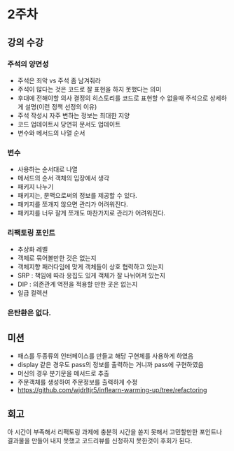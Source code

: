 # 2주차

## 강의 수강

### 주석의 양면성

-   주석은 죄악 vs 주석 좀 남겨줘라
-   주석이 많다는 것은 코드로 잘 표현을 하지 못했다는 의미
-   후대에 전해야할 의사 결정의 히스토리를 코드로 표현할 수 없을때 주석으로 상세하게 설명(이런 정책 선정의 이유)
-   주석 작성시 자주 변하는 정보는 최대한 지양
-   코드 업데이트시 당연히 문서도 업데이트
-   변수와 메서드의 나열 순서

### 변수

-   사용하는 순서대로 나열
-   메서드의 순서 객체의 입장에서 생각
-   패키지 나누기
-   패키지는, 문맥으로써의 정보를 제공할 수 있다.
-   패키지를 쪼개지 않으면 관리가 어려워진다.
-   패키지를 너무 잘게 쪼개도 마찬가지로 관리가 어려워진다.

### 리팩토링 포인트

-   추상화 레벨
-   객체로 묶어볼만한 것은 없는지
-   객체지향 패러다임에 맞게 객체들이 상호 협력하고 있는지
-   SRP : 책임에 따라 응집도 있게 객체가 잘 나뉘어져 있는지
-   DIP : 의존관계 역전을 적용할 만한 곳은 없는지
-   일급 컬렉션

### 은탄환은 없다.

## 미션

-   패스를 두종류의 인터페이스를 만들고 해당 구현체를 사용하게 하였음
-   display 같은 경우도 pass의 정보를 출력하는 거니까 pass에 구현하였음
-   머신의 경우 분기문을 메서드로 추출
-   주문객체를 생성하여 주문정보를 출력하게 수정
-   https://github.com/wjdrltjr5/inflearn-warming-up/tree/refactoring

## 회고

아 시간이 부족해서 리팩토링 과제에 충분히 시간을 쏟지 못해서 고민할만한 포인트나 결과물을 만들어 내지 못했고 코드리뷰를 신청하지 못한것이 후회가 된다.
